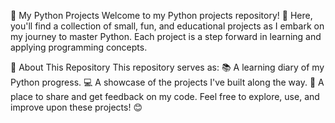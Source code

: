 🐍 My Python Projects
Welcome to my Python projects repository! 🎉 
Here, you'll find a collection of small, fun, and educational projects as I embark on my journey to master Python. 
Each project is a step forward in learning and applying programming concepts.

🚀 About This Repository
This repository serves as:
📚 A learning diary of my Python progress.
💻 A showcase of the projects I've built along the way.
🌟 A place to share and get feedback on my code.
Feel free to explore, use, and improve upon these projects! 😊
